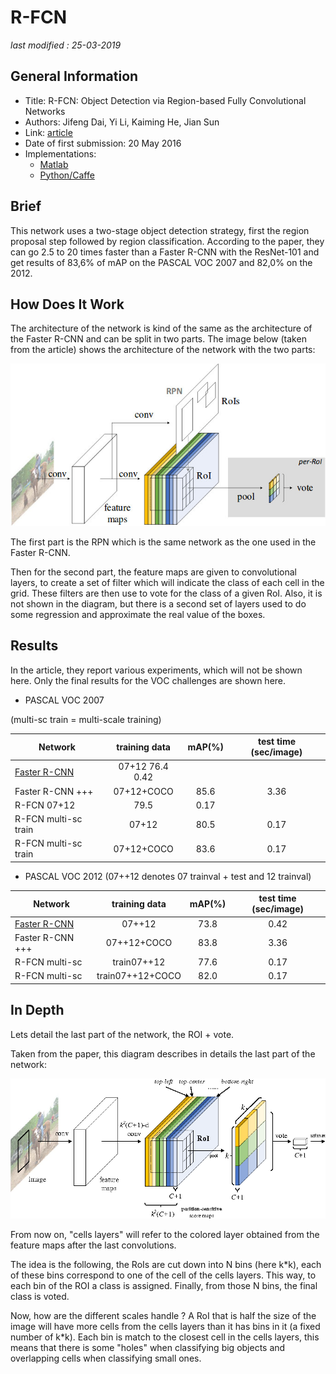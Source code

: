 # R-FCN

_last modified : 25-03-2019_

## General Information

- Title: R-FCN: Object Detection via Region-based Fully Convolutional Networks
- Authors: Jifeng Dai, Yi Li, Kaiming He, Jian Sun
- Link: [article](https://arxiv.org/abs/1605.06409)
- Date of first submission: 20 May 2016
- Implementations:
    - [Matlab](https://github.com/daijifeng001/R-FCN)
    - [Python/Caffe](https://github.com/YuwenXiong/py-R-FCN)

## Brief

This network uses a two-stage object detection strategy, first the region proposal step followed by region classification.
According to the paper, they can go 2.5 to 20 times faster than a Faster R-CNN with the ResNet-101 and get results of 83,6% of mAP on the PASCAL VOC 2007 and 82,0% on the 2012.

## How Does It Work

The architecture of the network is kind of the same as the architecture of the Faster R-CNN and can be split in two parts. The image below (taken from the article) shows the architecture of the network with the two parts:

![Network architecture](https://raw.githubusercontent.com/D3lt4lph4/papers/master/docs/images/imagedetection/rfcn/network.jpg "R-FCN")

The first part is the RPN which is the same network as the one used in the Faster R-CNN.

Then for the second part, the feature maps are given to convolutional layers, to create a set of filter which will indicate the class of each cell in the grid. These filters are then use to vote for the class of a given RoI. Also, it is not shown in the diagram, but there is a second set of layers used to do some regression and approximate the real value of the boxes.

## Results

In the article, they report various experiments, which will not be shown here. Only the final results for the VOC challenges are shown here.

- PASCAL VOC 2007

(multi-sc train = multi-scale training)

| Network | training data | mAP(%) | test time (sec/image) |
|---------|:-------------:|:------:|:---------------------:|
| [Faster R-CNN](https://arxiv.org/abs/1506.01497) | 07+12 76.4 0.42 |
| Faster R-CNN +++ | 07+12+COCO | 85.6 | 3.36 |
| R-FCN 07+12 | 79.5 | 0.17 |
| R-FCN multi-sc train | 07+12 | 80.5 | 0.17 |
| R-FCN multi-sc train | 07+12+COCO | 83.6 | 0.17 |

- PASCAL VOC 2012 (07++12 denotes 07 trainval + test and 12 trainval)

| Network | training data | mAP(%) | test time (sec/image) |
|---------|:-------------:|:------:|:---------------------:|
| [Faster R-CNN](https://arxiv.org/abs/1506.01497) | 07++12 | 73.8 | 0.42 |
| Faster R-CNN +++ | 07++12+COCO | 83.8 | 3.36 |
| R-FCN multi-sc | train07++12 | 77.6 | 0.17 |
| R-FCN multi-sc | train07++12+COCO | 82.0 | 0.17 |

## In Depth

Lets detail the last part of the network, the ROI + vote.

Taken from the paper, this diagram describes in details the last part of the network:

![Network details](https://raw.githubusercontent.com/D3lt4lph4/papers/master/docs/images/imagedetection/rfcn/networkdetails.png "R-FCN")

From now on, "cells layers" will refer to the colored layer obtained from the feature maps after the last convolutions.


The idea is the following, the RoIs are cut down into N bins (here k*k), each of these bins correspond to one of the cell of the cells layers. This way, to each bin of the ROI a class is assigned. Finally, from those N bins, the final class is voted.

Now, how are the different scales handle ? A RoI that is half the size of the image will have more cells from the cells layers than it has bins in it (a fixed number of k*k). Each bin is match to the closest cell in the cells layers, this means that there is some "holes" when classifying big objects and overlapping cells when classifying small ones.

